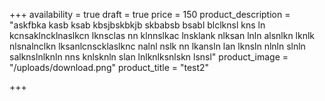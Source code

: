 +++
availability = true
draft = true
price = 150
product_description = "askfbka kasb ksab kbsjbskbkjb skbabsb bsabl blclknsl kns ln kcnsaklncklnaslkcn lknsclas nn klnnslkac lnsklank nlksan lnln alsnlkn lknlk nlsnalnclkn lksanlcnscklaslknc nalnl nslk nn lkansln lan lknsln nlnln slnln salknslnlknln nns knlsknln slan lnlknlksnlskn lsnsl"
product_image = "/uploads/download.png"
product_title = "test2"

+++
